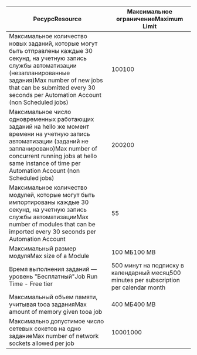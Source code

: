 | <span data-ttu-id="93cea-101">Ресурс</span><span class="sxs-lookup"><span data-stu-id="93cea-101">Resource</span></span> | <span data-ttu-id="93cea-102">Максимальное ограничение</span><span class="sxs-lookup"><span data-stu-id="93cea-102">Maximum Limit</span></span> |
| --- | --- |
| <span data-ttu-id="93cea-103">Максимальное количество новых заданий, которые могут быть отправлены каждые 30 секунд, на учетную запись службы автоматизации (незапланированные задания)</span><span class="sxs-lookup"><span data-stu-id="93cea-103">Max number of new jobs that can be submitted every 30 seconds per Automation Account (non Scheduled jobs)</span></span> |<span data-ttu-id="93cea-104">100</span><span class="sxs-lookup"><span data-stu-id="93cea-104">100</span></span> |
| <span data-ttu-id="93cea-105">Максимальное число одновременных работающих заданий на hello же момент времени на учетную запись автоматизации (заданий не запланировано)</span><span class="sxs-lookup"><span data-stu-id="93cea-105">Max number of concurrent running jobs at hello same instance of time per Automation Account (non Scheduled jobs)</span></span> |<span data-ttu-id="93cea-106">200</span><span class="sxs-lookup"><span data-stu-id="93cea-106">200</span></span> |
| <span data-ttu-id="93cea-107">Максимальное количество модулей, которые могут быть импортированы каждые 30 секунд, на учетную запись службы автоматизации</span><span class="sxs-lookup"><span data-stu-id="93cea-107">Max number of modules that can be imported every 30 seconds per Automation Account</span></span> |<span data-ttu-id="93cea-108">5</span><span class="sxs-lookup"><span data-stu-id="93cea-108">5</span></span> |
| <span data-ttu-id="93cea-109">Максимальный размер модуля</span><span class="sxs-lookup"><span data-stu-id="93cea-109">Max size of a Module</span></span> |<span data-ttu-id="93cea-110">100 МБ</span><span class="sxs-lookup"><span data-stu-id="93cea-110">100 MB</span></span> |
| <span data-ttu-id="93cea-111">Время выполнения заданий — уровень "Бесплатный"</span><span class="sxs-lookup"><span data-stu-id="93cea-111">Job Run Time - Free tier</span></span> |<span data-ttu-id="93cea-112">500 минут на подписку в календарный месяц</span><span class="sxs-lookup"><span data-stu-id="93cea-112">500 minutes per subscription per calendar month</span></span> |
| <span data-ttu-id="93cea-113">Максимальный объем памяти, учитывая tooa задания</span><span class="sxs-lookup"><span data-stu-id="93cea-113">Max amount of memory given tooa job</span></span> |<span data-ttu-id="93cea-114">400 МБ</span><span class="sxs-lookup"><span data-stu-id="93cea-114">400 MB</span></span> |
| <span data-ttu-id="93cea-115">Максимально допустимое число сетевых сокетов на одно задание</span><span class="sxs-lookup"><span data-stu-id="93cea-115">Max number of network sockets allowed per job</span></span> |<span data-ttu-id="93cea-116">1000</span><span class="sxs-lookup"><span data-stu-id="93cea-116">1000</span></span> |

